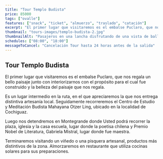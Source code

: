```yaml
---
title: "Tour Templo Budista"
price: 85000
tags: ["ovalle"]
features: ["snack", "ticket", "almuerzo", "traslado", "catación"]
excerpt: "El primer lugar que visitaremos es el embalse Puclaro, que nos regala un bello paisaje junto con interiorizarnos con el propósito para el cual fue construido y la belleza del paisaje que nos regala"
thumbnail: "tours-images/templo-budista-2.jpg"
thumbnailAlt: "Pasajeros en una lancha disfrutando de una vista de ballenas"
schedules: ["08:00", "18:00"]
messageToCancel: "Cancelación Tour hasta 24 horas antes de la salida"
---
```


## Tour Templo Budista

El primer lugar que visitaremos es el embalse Puclaro, que nos regala un bello paisaje junto con interiorizarnos con el propósito para el cual fue construido y la belleza del paisaje que nos regala.

Es un lugar intermedio en la ruta, en el que apreciaremos la que nos entrega distintiva artesanía local. Seguidamente recorreremos el Centro de Estudio y Meditación Budista Mahayana Otzer Ling, ubicado en la localidad de Cochiguaz.

Luego nos detendremos en Montegrande donde Usted podrá recorrer la plaza, iglesia y la casa escuela, lugar donde la poetisa chilena y Premio Nobel de Literatura, Gabriela Mistral, lugar donde fue maestra.

Terminaremos visitando un viñedo o una pisquera artesanal, productos más distintivos de la zona. Almorzaremos en restaurante que utiliza cocinas solares para sus preparaciones.
